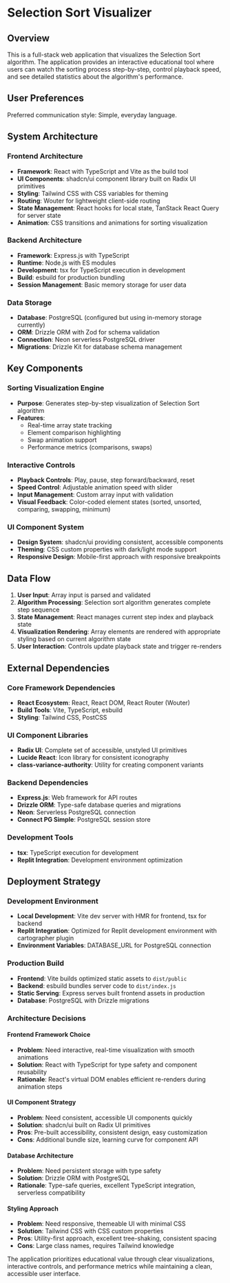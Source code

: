 # Selection Sort Visualizer

## Overview

This is a full-stack web application that visualizes the Selection Sort algorithm. The application provides an interactive educational tool where users can watch the sorting process step-by-step, control playback speed, and see detailed statistics about the algorithm's performance.

## User Preferences

Preferred communication style: Simple, everyday language.

## System Architecture

### Frontend Architecture
- **Framework**: React with TypeScript and Vite as the build tool
- **UI Components**: shadcn/ui component library built on Radix UI primitives
- **Styling**: Tailwind CSS with CSS variables for theming
- **Routing**: Wouter for lightweight client-side routing
- **State Management**: React hooks for local state, TanStack React Query for server state
- **Animation**: CSS transitions and animations for sorting visualization

### Backend Architecture
- **Framework**: Express.js with TypeScript
- **Runtime**: Node.js with ES modules
- **Development**: tsx for TypeScript execution in development
- **Build**: esbuild for production bundling
- **Session Management**: Basic memory storage for user data

### Data Storage
- **Database**: PostgreSQL (configured but using in-memory storage currently)
- **ORM**: Drizzle ORM with Zod for schema validation
- **Connection**: Neon serverless PostgreSQL driver
- **Migrations**: Drizzle Kit for database schema management

## Key Components

### Sorting Visualization Engine
- **Purpose**: Generates step-by-step visualization of Selection Sort algorithm
- **Features**: 
  - Real-time array state tracking
  - Element comparison highlighting
  - Swap animation support
  - Performance metrics (comparisons, swaps)

### Interactive Controls
- **Playback Controls**: Play, pause, step forward/backward, reset
- **Speed Control**: Adjustable animation speed with slider
- **Input Management**: Custom array input with validation
- **Visual Feedback**: Color-coded element states (sorted, unsorted, comparing, swapping, minimum)

### UI Component System
- **Design System**: shadcn/ui providing consistent, accessible components
- **Theming**: CSS custom properties with dark/light mode support
- **Responsive Design**: Mobile-first approach with responsive breakpoints

## Data Flow

1. **User Input**: Array input is parsed and validated
2. **Algorithm Processing**: Selection sort algorithm generates complete step sequence
3. **State Management**: React manages current step index and playback state
4. **Visualization Rendering**: Array elements are rendered with appropriate styling based on current algorithm state
5. **User Interaction**: Controls update playback state and trigger re-renders

## External Dependencies

### Core Framework Dependencies
- **React Ecosystem**: React, React DOM, React Router (Wouter)
- **Build Tools**: Vite, TypeScript, esbuild
- **Styling**: Tailwind CSS, PostCSS

### UI Component Libraries
- **Radix UI**: Complete set of accessible, unstyled UI primitives
- **Lucide React**: Icon library for consistent iconography
- **class-variance-authority**: Utility for creating component variants

### Backend Dependencies
- **Express.js**: Web framework for API routes
- **Drizzle ORM**: Type-safe database queries and migrations
- **Neon**: Serverless PostgreSQL connection
- **Connect PG Simple**: PostgreSQL session store

### Development Tools
- **tsx**: TypeScript execution for development
- **Replit Integration**: Development environment optimization

## Deployment Strategy

### Development Environment
- **Local Development**: Vite dev server with HMR for frontend, tsx for backend
- **Replit Integration**: Optimized for Replit development environment with cartographer plugin
- **Environment Variables**: DATABASE_URL for PostgreSQL connection

### Production Build
- **Frontend**: Vite builds optimized static assets to `dist/public`
- **Backend**: esbuild bundles server code to `dist/index.js`
- **Static Serving**: Express serves built frontend assets in production
- **Database**: PostgreSQL with Drizzle migrations

### Architecture Decisions

#### Frontend Framework Choice
- **Problem**: Need interactive, real-time visualization with smooth animations
- **Solution**: React with TypeScript for type safety and component reusability
- **Rationale**: React's virtual DOM enables efficient re-renders during animation steps

#### UI Component Strategy
- **Problem**: Need consistent, accessible UI components quickly
- **Solution**: shadcn/ui built on Radix UI primitives
- **Pros**: Pre-built accessibility, consistent design, easy customization
- **Cons**: Additional bundle size, learning curve for component API

#### Database Architecture
- **Problem**: Need persistent storage with type safety
- **Solution**: Drizzle ORM with PostgreSQL
- **Rationale**: Type-safe queries, excellent TypeScript integration, serverless compatibility

#### Styling Approach
- **Problem**: Need responsive, themeable UI with minimal CSS
- **Solution**: Tailwind CSS with CSS custom properties
- **Pros**: Utility-first approach, excellent tree-shaking, consistent spacing
- **Cons**: Large class names, requires Tailwind knowledge

The application prioritizes educational value through clear visualizations, interactive controls, and performance metrics while maintaining a clean, accessible user interface.